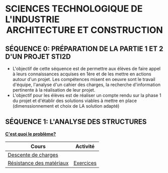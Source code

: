 [^nbp1]: [Les formules ](../les_formules.md)
[^nbp2]: [Chaîne YouTube de Mathieu BONTE](https://www.youtube.com/@mathieubonte)

# SCIENCES TECHNOLOGIQUE DE L'INDUSTRIE <br/> <center>__ARCHITECTURE ET CONSTRUCTION__</center>
## SÉQUENCE 0: __PRÉPARATION DE LA PARTIE 1 ET 2 D'UN PROJET STI2D__

<!--
* [Progression STI2D AC](./progression_ac.md)  
-->

* L'objectif de cette séquence est de permettre aux élèves de faire appel à leurs connaissances acquises en 1ère et de les mettre en actions autour d'un projet. Les compétences misent en oeuvre sont le travail d'équipe, l'analyse d'un cahier des charges, la recherche d'information pertinente à la réalisation de leur projet.
* L'objectif pour les élèves est de réaliser un compte rendu sur la phase 1 du projet et d'établir des solutions viables à mettre en place (dimenssionnement et choix de LA solution adapté)

## SÉQUENCE 1: __L'ANALYSE DES STRUCTURES__

[__C'est quoi le problème?__](./Seq1/Cours/lancement.md)  

| Cours | Activité |
| -- | -- |
| [Descente de charges](./Seq1/Cours/) |  |
| [Résistance des matériaux](./Seq1/Cours/) |  [Exercices](./Seq1/Cours/rdm_exercice.md) |


